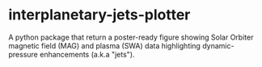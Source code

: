 # interplanetary-jets-plotter
A python package that return a poster-ready figure showing Solar Orbiter magnetic field (MAG) and plasma (SWA) data highlighting dynamic-pressure enhancements (a.k.a "jets").
